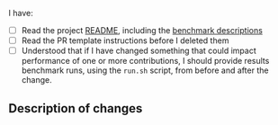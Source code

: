 <!-- Thanks for helping to improve this project! 🙏 -->

I have:

* [ ] Read the project [README](../README.md), including the [benchmark descriptions](../README.md#available-benchmarks)
* [ ] Read the PR template instructions before I deleted them
* [ ] Understood that if I have changed something that could impact performance of one or more contributions, I should provide results benchmark runs, using the `run.sh` script, from before and after the change.

## Description of changes

<!-- 

Please include a descrition for your change. Things like:

* Why it is done (a problem description)
  If there's an issue describing the problem, please refer it. If your PR is fixing the problem described in the issue, use the _Fixes #<issue-no>_  syntax.
* Why it is done the way you have done it (a solution description)

Please help us understand the changes and the rationale even if we are not experts or even familiar with the particular language you are providing changes for.

If you provide changes to the implementation of one or more language, for one or more benchmark, please include output from benchmark runs, using run.sh, from before and after the change. (TIPS: You can use a copy of run.sh to avoid running the benchmarks for other languages.) Please provide the results as text rather than as screen dumps.

Thanks again for contributing!
-->

